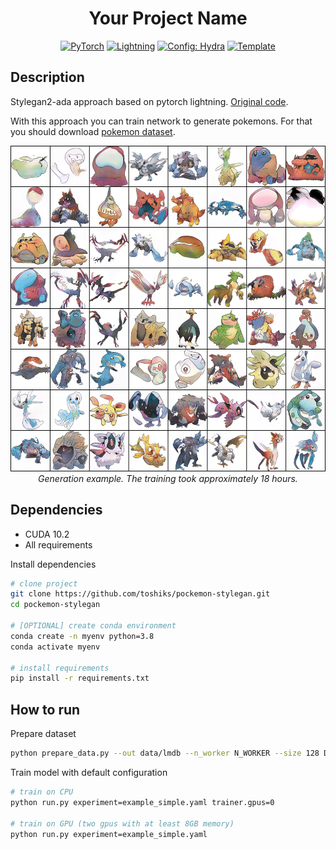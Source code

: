 <div align="center">

# Your Project Name

<a href="https://pytorch.org/get-started/locally/"><img alt="PyTorch" src="https://img.shields.io/badge/PyTorch-ee4c2c?logo=pytorch&logoColor=white"></a>
<a href="https://pytorchlightning.ai/"><img alt="Lightning" src="https://img.shields.io/badge/-Lightning-792ee5?logo=pytorchlightning&logoColor=white"></a>
<a href="https://hydra.cc/"><img alt="Config: Hydra" src="https://img.shields.io/badge/Config-Hydra-89b8cd"></a>
<a href="https://github.com/ashleve/lightning-hydra-template"><img alt="Template" src="https://img.shields.io/badge/-Lightning--Hydra--Template-017F2F?style=flat&logo=github&labelColor=gray"></a><br>

</div>

## Description

Stylegan2-ada approach based on pytorch lightning. [Original code](https://github.com/rosinality/stylegan2-pytorch). 

With this approach you can train network to generate pokemons. For that you should download [pokemon dataset](https://www.kaggle.com/kvpratama/pokemon-images-dataset).  

<p align="center">
 <img alt="Example" src="static/example.png" width="521" height="521">
    <br>
    <em>Generation example. The training took approximately 18 hours.</em>
</p>


## Dependencies

* CUDA 10.2
* All requirements

Install dependencies

```bash
# clone project
git clone https://github.com/toshiks/pockemon-stylegan.git
cd pockemon-stylegan

# [OPTIONAL] create conda environment
conda create -n myenv python=3.8
conda activate myenv

# install requirements
pip install -r requirements.txt
```

## How to run

Prepare dataset

```bash
python prepare_data.py --out data/lmdb --n_worker N_WORKER --size 128 DATASET_PATH
```

Train model with default configuration

```bash
# train on CPU
python run.py experiment=example_simple.yaml trainer.gpus=0

# train on GPU (two gpus with at least 8GB memory)
python run.py experiment=example_simple.yaml
```